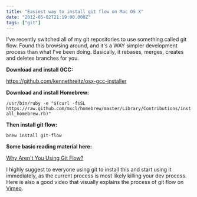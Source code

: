 ```yaml
---
title: "Easiest way to install git flow on Mac OS X"
date: "2012-05-02T21:19:00.000Z"
tags: ["git"]
---
```


I've recently switched all of my git repositories to use something called git flow. Found this browsing around, and it's a WAY simpler development process than what I've been doing. Basically, it rebases, merges, creates and deletes branches for you.

**Download and install GCC:**

<a href="https://github.com/kennethreitz/osx-gcc-installer" target="_blank">https://github.com/kennethreitz/osx-gcc-installer</a>

**Download and install Homebrew:**

`/usr/bin/ruby -e "$(curl -fsSL https://raw.github.com/mxcl/homebrew/master/Library/Contributions/install_homebrew.rb)"`

**Then install git flow:**

`brew install git-flow`

**Some basic reading material here:**

<a href="http://jeffkreeftmeijer.com/2010/why-arent-you-using-git-flow/" target="_blank">Why Aren't You Using Git Flow?</a>

I highly suggest to everyone using git to install this and start using it immediately, as the current process is most likely killing your dev process. Here is also a good video that visually explains the process of git flow on <a href="http://vimeo.com/16018419" target="_blank">Vimeo</a>.
